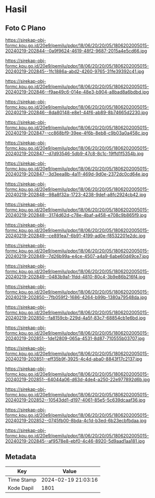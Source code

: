 # Hasil

## Foto C Plano

https://sirekap-obj-formc.kpu.go.id/20e9/pemilu/pdpr/18/06/20/20/05/1806202005015-20240219-202844--0a9f9624-4619-48f2-9687-2015a4e5cd66.jpg

https://sirekap-obj-formc.kpu.go.id/20e9/pemilu/pdpr/18/06/20/20/05/1806202005015-20240219-202845--1fc1886a-abd2-4260-9765-31fe39392c41.jpg

https://sirekap-obj-formc.kpu.go.id/20e9/pemilu/pdpr/18/06/20/20/05/1806202005015-20240219-202846--f9ae49c6-014e-48e3-b904-a8bad8a6bdbd.jpg

https://sirekap-obj-formc.kpu.go.id/20e9/pemilu/pdpr/18/06/20/20/05/1806202005015-20240219-202846--8da80148-e8e1-44f6-ab89-8b74665d2230.jpg

https://sirekap-obj-formc.kpu.go.id/20e9/pemilu/pdpr/18/06/20/20/05/1806202005015-20240219-202847--cc868bf9-39ee-4f6b-8eb8-c9b03a0a458c.jpg

https://sirekap-obj-formc.kpu.go.id/20e9/pemilu/pdpr/18/06/20/20/05/1806202005015-20240219-202847--d7d93546-5db9-47c8-8c1c-19ffd1f5354b.jpg

https://sirekap-obj-formc.kpu.go.id/20e9/pemilu/pdpr/18/06/20/20/05/1806202005015-20240219-202847--3d3eea8b-4a11-469d-9d0e-2372dc0cd64e.jpg

https://sirekap-obj-formc.kpu.go.id/20e9/pemilu/pdpr/18/06/20/20/05/1806202005015-20240219-202848--98a8f32a-1723-4238-9def-a8fc2924cb42.jpg

https://sirekap-obj-formc.kpu.go.id/20e9/pemilu/pdpr/18/06/20/20/05/1806202005015-20240219-202848--3174d62d-c78e-4baf-a458-e708c9b865f9.jpg

https://sirekap-obj-formc.kpu.go.id/20e9/pemilu/pdpr/18/06/20/20/05/1806202005015-20240219-202849--ce891ea7-6b91-4199-ad0e-f8532201e2dc.jpg

https://sirekap-obj-formc.kpu.go.id/20e9/pemilu/pdpr/18/06/20/20/05/1806202005015-20240219-202849--7d26b99a-e4ce-4507-a4a9-6abe60d49ce7.jpg

https://sirekap-obj-formc.kpu.go.id/20e9/pemilu/pdpr/18/06/20/20/05/1806202005015-20240219-202849--0483b9a1-1fdd-4810-80c4-3b9e86b216f4.jpg

https://sirekap-obj-formc.kpu.go.id/20e9/pemilu/pdpr/18/06/20/20/05/1806202005015-20240219-202850--7fb059f2-1686-4264-b99b-1380a79548da.jpg

https://sirekap-obj-formc.kpu.go.id/20e9/pemilu/pdpr/18/06/20/20/05/1806202005015-20240219-202850--fa8159cb-229d-4a5f-83c7-68854cb1e6bd.jpg

https://sirekap-obj-formc.kpu.go.id/20e9/pemilu/pdpr/18/06/20/20/05/1806202005015-20240219-202851--1de12809-065a-4531-8d87-710555b03707.jpg

https://sirekap-obj-formc.kpu.go.id/20e9/pemilu/pdpr/18/06/20/20/05/1806202005015-20240219-202851--eff35b9f-3925-4c4d-aba0-8843f17c2137.jpg

https://sirekap-obj-formc.kpu.go.id/20e9/pemilu/pdpr/18/06/20/20/05/1806202005015-20240219-202851--64044a06-d63d-4de4-a250-22e977892d6b.jpg

https://sirekap-obj-formc.kpu.go.id/20e9/pemilu/pdpr/18/06/20/20/05/1806202005015-20240219-202852--10543dd1-d197-4061-85e5-5c639dcaaf36.jpg

https://sirekap-obj-formc.kpu.go.id/20e9/pemilu/pdpr/18/06/20/20/05/1806202005015-20240219-202852--0745fb00-8bda-4c1d-b3ed-6b23ecbfbdaa.jpg

https://sirekap-obj-formc.kpu.go.id/20e9/pemilu/pdpr/18/06/20/20/05/1806202005015-20240219-202845--af9578e8-ebf0-4c46-8920-5d9aad1aa181.jpg


## Metadata

| Key        | Value               |
| ---------- | ------------------- |
| Time Stamp | 2024-02-19 21:03:16 |
| Kode Dapil | 1801                |



